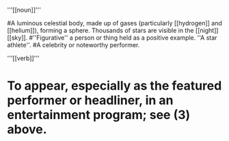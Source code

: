 '''[[noun]]'''

#A luminous celestial body, made up of gases (particularly [[hydrogen]] and [[helium]]), forming a sphere. Thousands of stars are visible in the [[night]] [[sky]].
#''Figurative'' a person or thing held as a positive example. ''A star athlete''.
#A celebrity or noteworthy performer.

'''[[verb]]'''

# To appear, especially as the featured performer or headliner, in an entertainment program; see (3) above.